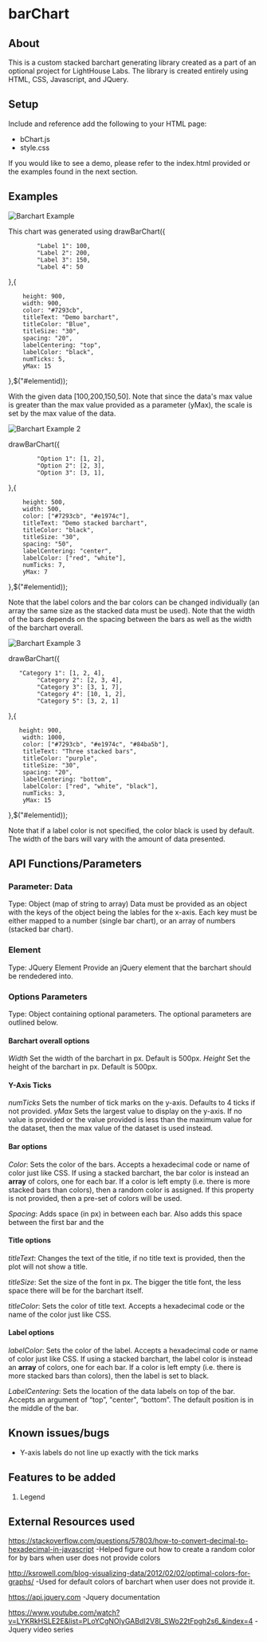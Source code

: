 # barChart
## About
This is a custom stacked barchart generating library created as a part of an optional project for LightHouse Labs. The library is created entirely using HTML, CSS, Javascript, and JQuery. 

## Setup 
Include and reference add the following to your HTML page:
- bChart.js
- style.css

If you would like to see a demo, please refer to the index.html provided or the examples found in the next section.

## Examples

![Barchart Example](screenshots/s1.png?raw=true "Barchart 1")

 This chart was generated using
 drawBarChart({
 
            "Label 1": 100,
            "Label 2": 200,
            "Label 3": 150,
            "Label 4": 50
 
 },{
 
        height: 900,
        width: 900,
        color: "#7293cb",
        titleText: "Demo barchart",
        titleColor: "Blue",
        titleSize: "30",
        spacing: "20",
        labelCentering: "top",
        labelColor: "black",
        numTicks: 5,
        yMax: 15
 
 },$("#elementid));
 
  With the given data [100,200,150,50]. Note that since the data's max value is greater than the max value provided as a parameter (yMax), the scale is set by the max value of the data.


![Barchart Example 2](screenshots/S2.png?raw=true "Barchart 2")

drawBarChart({
 
            "Option 1": [1, 2],
            "Option 2": [2, 3],
            "Option 3": [3, 1],
 
 },{
 
        height: 500,
        width: 500,
        color: ["#7293cb", "#e1974c"],
        titleText: "Demo stacked barchart",
        titleColor: "black",
        titleSize: "30",
        spacing: "50",
        labelCentering: "center",
        labelColor: ["red", "white"],
        numTicks: 7,
        yMax: 7

 
 },$("#elementid));

Note that the label colors and the bar
        colors can be changed individually (an array the same size as the stacked data must be used). Note that the
        width of the bars
        depends on the spacing between the bars as well as the width of the barchart overall.


![Barchart Example 3](screenshots/S3.png?raw=true "Barchart 3")

drawBarChart({

       "Category 1": [1, 2, 4],
            "Category 2": [2, 3, 4],
            "Category 3": [3, 1, 7],
            "Category 4": [10, 1, 2],
            "Category 5": [3, 2, 1]
 
 },{
 
       height: 900,
        width: 1000,
        color: ["#7293cb", "#e1974c", "#84ba5b"],
        titleText: "Three stacked bars",
        titleColor: "purple",
        titleSize: "30",
        spacing: "20",
        labelCentering: "bottom",
        labelColor: ["red", "white", "black"],
        numTicks: 3,
        yMax: 15
 
 },$("#elementid));

 Note that if a label color is not specified, the color black is used by default. The width of the
        bars will vary with the amount of data presented.
## API Functions/Parameters

### Parameter: Data 
Type: Object (map of string to array)
Data must be provided as an object with the keys of the object being the lables for the x-axis. Each key must be either mapped to a number (single bar chart), or an array of numbers (stacked bar chart). 

### Element
Type: JQuery Element
Provide an jQuery element that the barchart should be rendedered into.

### Options Parameters
Type: Object containing optional parameters.
The optional parameters are outlined below.

#### Barchart overall options
*Width*
Set the width of the barchart in px. Default is 500px.
*Height*
Set the height of the barchart in px. Default is 500px.

#### Y-Axis Ticks
*numTicks* Sets the number of tick marks on the y-axis. Defaults to 4 ticks if not provided.
*yMax* Sets the largest value to display on the y-axis. If no value is provided or the value provided is less than the
maximum value for the dataset, then the max value of the dataset is used instead.

#### Bar options
*Color*: Sets the color of the bars. Accepts a hexadecimal code or name of color just like CSS. If using a stacked barchart, the bar color is instead an **array** of colors, one for each bar. If a color is left empty (i.e. there is more stacked bars than colors), then a random color is assigned. If this property is not provided, then a pre-set of colors will be used.

*Spacing*: Adds space (in px) in between each bar. Also adds this space between the first bar and the 

#### Title options

*titleText*: Changes the text of the title, if no title text is provided, then the plot will not show a title.

*titleSize*: Set the size of the font in px. The bigger the title font, the less space there will be for the barchart itself.

*titleColor*: Sets the color of title text. Accepts a hexadecimal code or the name of the color just like CSS.



#### Label options
*labelColor*: Sets the color of the label. Accepts a hexadecimal code or name of color just like CSS. If using a stacked barchart, the label color is instead an **array** of colors, one for each bar. If a color is left empty (i.e. there is more stacked bars than colors), then the label is set to black. 

*LabelCentering*: Sets the location of the data labels on top of the bar. Accepts an argument of “top”, "center", “bottom”. The default position is in the middle of the bar.


## Known issues/bugs
- Y-axis labels do not line up exactly with the tick marks


## Features  to be added
1) Legend

## External Resources used
https://stackoverflow.com/questions/57803/how-to-convert-decimal-to-hexadecimal-in-javascript
-Helped figure out how to create a random color for by bars when user does not provide colors

http://ksrowell.com/blog-visualizing-data/2012/02/02/optimal-colors-for-graphs/
-Used for default colors of barchart when user does not provide it.

https://api.jquery.com
-Jquery documentation

https://www.youtube.com/watch?v=LYKRkHSLE2E&list=PLoYCgNOIyGABdI2V8I_SWo22tFpgh2s6_&index=4
-Jquery video series
